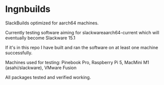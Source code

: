 # lngnbuilds
 SlackBuilds optimized for aarch64 machines.

Currently testing software aiming for slackwareaarch64-current
which will eventually become Slackware 15.1

If it's in this repo I have built and ran the software on at least
one machine successfully.

Machines used for testing: Pinebook Pro, Raspberry Pi 5, MacMini M1 (asahi/slackware), VMware Fusion

All packages tested and verified working.
